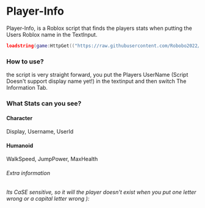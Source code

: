 # Player-Info

Player-Info, is a Roblox script that finds the players stats when putting the Users Roblox name in the TextInput.

```lua
loadstring(game:HttpGet(("https://raw.githubusercontent.com/Robobo2022/Player-Info/main/Main.lua"), true))()
```

### How to use?
the script is very straight forward, you put the Players UserName (Script Doesn't support display name yet!) in the textinput and then switch The Information Tab.

### What Stats can you see?
#### Character
Display,
Username,
UserId
#### Humanoid
WalkSpeed,
JumpPower,
MaxHealth

###### Extra information
###### Its CaSE sensitive, so it will the player doesn't exist when you put one letter wrong or a capital letter wrong ):